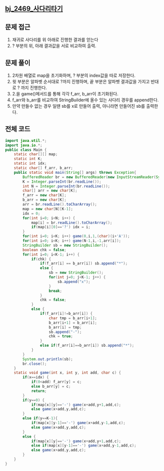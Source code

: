 ## [bj_2469_사다리타기](https://www.acmicpc.net/problem/2469)

## 문제 접근

1. 재귀로 사다리를 위 아래로 진행한 결과를 얻는다
2. ? 부분의 위, 아래 결과값을 서로 비교하여 출력.

## 문제 풀이

1. 2차원 배열로 map을 초기화하며, ? 부분의 index값을 따로 저장한다.
2. 윗 부분은 알파벳 순서대로 ?까지 진행하며, 끝 부분은 알파벳 결과값을 가지고 반대로 ? 까지 진행한다.
3. 2.을 game()메서드를 통해 각각 f_arr, b_arr이 초기화된다.
4. f_arr와 b_arr를 비교하여 StringBuilder에 올수 있는 사다리 경우를 append한다.
5. 만약 만들수 없는 경우 일땐 sb를 x로 만들어 출력, 아니라면 만들어진 sb를 출력한다.

## 전체 코드

```java
import java.util.*;
import java.io.*;
public class Main {
    static char[][] map;
    static int K;
    static int idx;
    static char[] f_arr, b_arr;
    public static void main(String[] args) throws Exception{
        BufferedReader br = new BufferedReader(new InputStreamReader(System.in));
        K = Integer.parseInt(br.readLine());
        int N = Integer.parseInt(br.readLine());
        char[] arr = new char[K];
        f_arr = new char[K];
        b_arr = new char[K];
        arr = br.readLine().toCharArray();
        map = new char[N][K-1];
        idx = 0;
        for(int i=0; i<N; i++) {
            map[i] = br.readLine().toCharArray();
            if(map[i][0]=='?') idx = i;
        }
        for(int i=0; i<K; i++) game(0,i,1,(char)(i+'A'));
        for(int i=0; i<K; i++) game(N-1,i,-1,arr[i]);
        StringBuilder sb = new StringBuilder();
        boolean chk = false;
        for(int i=0; i<K-1; i++) {
            if(chk) {
                if(f_arr[i] == b_arr[i]) sb.append("*");
                else {
                    sb = new StringBuilder();
                    for(int j=0; j<K-1; j++) {
                        sb.append("x");
                    }
                    break;
                }
                chk = false;
            }
            else {
                if(f_arr[i]!=b_arr[i]) {
                    char tmp = b_arr[i+1];
                    b_arr[i+1] = b_arr[i];
                    b_arr[i] = tmp;
                    sb.append("-");
                    chk = true;
                }
                else if(f_arr[i]==b_arr[i]) sb.append("*");
            }
        }
        System.out.println(sb);
        br.close();
    }
    static void game(int x, int y, int add, char c) {
        if(x==idx) {
            if(0<add) f_arr[y] = c;
            else b_arr[y] = c;
            return;
        }
        if(y==0) {
            if(map[x][y]=='-') game(x+add,y+1,add,c);
            else game(x+add,y,add,c);
        }
        else if(y==K-1){
            if(map[x][y-1]=='-') game(x+add,y-1,add,c);
            else game(x+add,y,add,c);
        }
        else {
            if(map[x][y]=='-') game(x+add,y+1,add,c);
            else if(map[x][y-1]=='-') game(x+add,y-1,add,c);
            else game(x+add,y,add,c);
        }
    }
}
```

